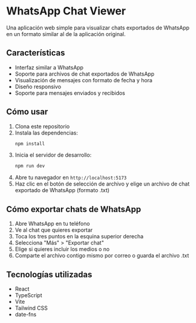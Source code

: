 # WhatsApp Chat Viewer

Una aplicación web simple para visualizar chats exportados de WhatsApp en un formato similar al de la aplicación original.

## Características

- Interfaz similar a WhatsApp
- Soporte para archivos de chat exportados de WhatsApp
- Visualización de mensajes con formato de fecha y hora
- Diseño responsivo
- Soporte para mensajes enviados y recibidos

## Cómo usar

1. Clona este repositorio
2. Instala las dependencias:
   ```bash
   npm install
   ```
3. Inicia el servidor de desarrollo:
   ```bash
   npm run dev
   ```
4. Abre tu navegador en `http://localhost:5173`
5. Haz clic en el botón de selección de archivo y elige un archivo de chat exportado de WhatsApp (formato .txt)

## Cómo exportar chats de WhatsApp

1. Abre WhatsApp en tu teléfono
2. Ve al chat que quieres exportar
3. Toca los tres puntos en la esquina superior derecha
4. Selecciona "Más" > "Exportar chat"
5. Elige si quieres incluir los medios o no
6. Comparte el archivo contigo mismo por correo o guarda el archivo .txt

## Tecnologías utilizadas

- React
- TypeScript
- Vite
- Tailwind CSS
- date-fns 